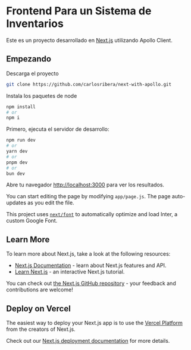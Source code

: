 # Frontend Para un Sistema de Inventarios
Este es un proyecto desarrollado en  [Next.js](https://nextjs.org/) utilizando Apollo Client.

## Empezando

Descarga el proyecto
```bash
git clone https://github.com/carlosribera/next-with-apollo.git
```
Instala los paquetes de node
```bash
npm install
# or
npm i
```

Primero, ejecuta el servidor de desarrollo:

```bash
npm run dev
# or
yarn dev
# or
pnpm dev
# or
bun dev
```

Abre tu navegador [http://localhost:3000](http://localhost:3000) para ver los resultados.

You can start editing the page by modifying `app/page.js`. The page auto-updates as you edit the file.

This project uses [`next/font`](https://nextjs.org/docs/basic-features/font-optimization) to automatically optimize and load Inter, a custom Google Font.

## Learn More

To learn more about Next.js, take a look at the following resources:

- [Next.js Documentation](https://nextjs.org/docs) - learn about Next.js features and API.
- [Learn Next.js](https://nextjs.org/learn) - an interactive Next.js tutorial.

You can check out [the Next.js GitHub repository](https://github.com/vercel/next.js/) - your feedback and contributions are welcome!

## Deploy on Vercel

The easiest way to deploy your Next.js app is to use the [Vercel Platform](https://vercel.com/new?utm_medium=default-template&filter=next.js&utm_source=create-next-app&utm_campaign=create-next-app-readme) from the creators of Next.js.

Check out our [Next.js deployment documentation](https://nextjs.org/docs/deployment) for more details.

